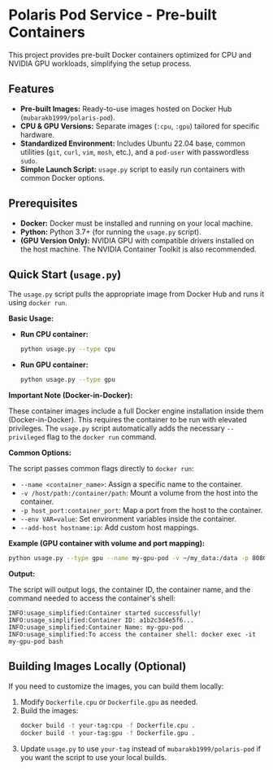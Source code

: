 # Polaris Pod Service - Pre-built Containers

This project provides pre-built Docker containers optimized for CPU and NVIDIA GPU workloads, simplifying the setup process.

## Features

*   **Pre-built Images:** Ready-to-use images hosted on Docker Hub (`mubarakb1999/polaris-pod`).
*   **CPU & GPU Versions:** Separate images (`:cpu`, `:gpu`) tailored for specific hardware.
*   **Standardized Environment:** Includes Ubuntu 22.04 base, common utilities (`git`, `curl`, `vim`, `mosh`, etc.), and a `pod-user` with passwordless `sudo`.
*   **Simple Launch Script:** `usage.py` script to easily run containers with common Docker options.

## Prerequisites

*   **Docker:** Docker must be installed and running on your local machine.
*   **Python:** Python 3.7+ (for running the `usage.py` script).
*   **(GPU Version Only):** NVIDIA GPU with compatible drivers installed on the host machine. The NVIDIA Container Toolkit is also recommended.

## Quick Start (`usage.py`)

The `usage.py` script pulls the appropriate image from Docker Hub and runs it using `docker run`.

**Basic Usage:**

*   **Run CPU container:**
    ```bash
    python usage.py --type cpu
    ```
*   **Run GPU container:**
    ```bash
    python usage.py --type gpu
    ```

**Important Note (Docker-in-Docker):**

These container images include a full Docker engine installation inside them (Docker-in-Docker). This requires the container to be run with elevated privileges. The `usage.py` script automatically adds the necessary `--privileged` flag to the `docker run` command.

**Common Options:**

The script passes common flags directly to `docker run`:

*   `--name <container_name>`: Assign a specific name to the container.
*   `-v /host/path:/container/path`: Mount a volume from the host into the container.
*   `-p host_port:container_port`: Map a port from the host to the container.
*   `--env VAR=value`: Set environment variables inside the container.
*   `--add-host hostname:ip`: Add custom host mappings.

**Example (GPU container with volume and port mapping):**

```bash
python usage.py --type gpu --name my-gpu-pod -v ~/my_data:/data -p 8080:80
```

**Output:**

The script will output logs, the container ID, the container name, and the command needed to access the container's shell:

```log
INFO:usage_simplified:Container started successfully!
INFO:usage_simplified:Container ID: a1b2c3d4e5f6...
INFO:usage_simplified:Container Name: my-gpu-pod
INFO:usage_simplified:To access the container shell: docker exec -it my-gpu-pod bash
```

## Building Images Locally (Optional)

If you need to customize the images, you can build them locally:

1.  Modify `Dockerfile.cpu` or `Dockerfile.gpu` as needed.
2.  Build the images:
    ```bash
    docker build -t your-tag:cpu -f Dockerfile.cpu .
    docker build -t your-tag:gpu -f Dockerfile.gpu .
    ```
3.  Update `usage.py` to use `your-tag` instead of `mubarakb1999/polaris-pod` if you want the script to use your local builds. 